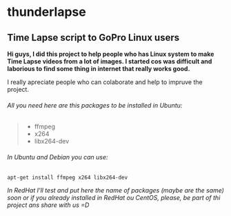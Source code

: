 # thunderlapse
## Time Lapse script to GoPro Linux users

**Hi guys, I did this project to help people who has Linux system to make Time Lapse videos from a lot of images. I started cos was difficult and laborious to find some thing in internet that really works good.**

I really apreciate people who can colaborate and help to impruve the project.

###### All you need here are this packages to be installed in Ubuntu:
> - ffmpeg
> - x264
> - libx264-dev

###### In Ubuntu and Debian you can use:
`apt-get install ffmpeg x264 libx264-dev`

*In RedHat I'll test and put here the name of packages (maybe are the same) soon or if you already installed in RedHat ou CentOS, please, be part of thi project ans share with us =D*

